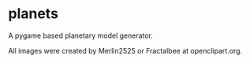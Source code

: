 # planets
A pygame based planetary model generator.

All images were created by Merlin2525 or Fractalbee at openclipart.org.
